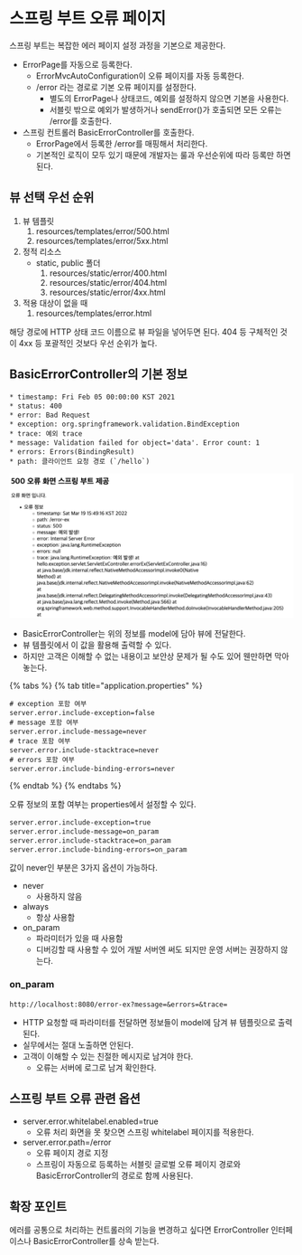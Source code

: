 # 스프링 부트 오류 페이지

스프링 부트는 복잡한 에러 페이지 설정 과정을 기본으로 제공한다.

- ErrorPage를 자동으로 등록한다.
    - ErrorMvcAutoConfiguration이 오류 페이지를 자동 등록한다.
    - /error 라는 경로로 기본 오류 페이지를 설정한다.
        - 별도의 ErrorPage나 상태코드, 예외를 설정하지 않으면 기본을 사용한다.
        - 서블릿 밖으로 예외가 발생하거나 sendError()가 호출되면 모든 오류는 /error를 호출한다.
- 스프링 컨트롤러 BasicErrorController를 호출한다.
    - ErrorPage에서 등록한 /error를 매핑해서 처리한다.
    - 기본적인 로직이 모두 있기 때문에 개발자는 룰과 우선순위에 따라 등록만 하면 된다.

## 뷰 선택 우선 순위

1. 뷰 템플릿
    1. resources/templates/error/500.html
    2. resources/templates/error/5xx.html
2. 정적 리소스
    - static, public 폴더
        1. resources/static/error/400.html
        2. resources/static/error/404.html
        3. resources/static/error/4xx.html
3. 적용 대상이 없을 때
    1. resources/templates/error.html

해당 경로에 HTTP 상태 코드 이름으로 뷰 파일을 넣어두면 된다. 404 등 구체적인 것이 4xx 등 포괄적인 것보다 우선 순위가 높다.

## BasicErrorController의 기본 정보

```text
* timestamp: Fri Feb 05 00:00:00 KST 2021
* status: 400
* error: Bad Request
* exception: org.springframework.validation.BindException
* trace: 예외 trace
* message: Validation failed for object='data'. Error count: 1
* errors: Errors(BindingResult)
* path: 클라이언트 요청 경로 (`/hello`)
```

![](../../.gitbook/assets/kimyounghan-spring-mvc/12/screenshot%202022-03-19%20오후%203.49.26.png)

- BasicErrorController는 위의 정보를 model에 담아 뷰에 전달한다.
- 뷰 템플릿에서 이 값을 활용해 출력할 수 있다.
- 하지만 고객은 이해할 수 없는 내용이고 보안상 문제가 될 수도 있어 웬만하면 막아 놓는다.

{% tabs %} {% tab title="application.properties" %}

```properties
# exception 포함 여부
server.error.include-exception=false
# message 포함 여부
server.error.include-message=never
# trace 포함 여부
server.error.include-stacktrace=never
# errors 포함 여부
server.error.include-binding-errors=never
```

{% endtab %} {% endtabs %}

오류 정보의 포함 여부는 properties에서 설정할 수 있다.

```properties
server.error.include-exception=true
server.error.include-message=on_param
server.error.include-stacktrace=on_param
server.error.include-binding-errors=on_param
```

값이 never인 부분은 3가지 옵션이 가능하다.

- never
    - 사용하지 않음
- always
    - 항상 사용함
- on_param
    - 파라미터가 있을 때 사용함
    - 디버깅할 때 사용할 수 있어 개발 서버엔 써도 되지만 운영 서버는 권장하지 않는다.

### on_param

```text
http://localhost:8080/error-ex?message=&errors=&trace=
```

- HTTP 요청할 때 파라미터를 전달하면 정보들이 model에 담겨 뷰 템플릿으로 출력된다.
- 실무에서는 절대 노출하면 안된다.
- 고객이 이해할 수 있는 친절한 메시지로 남겨야 한다.
    - 오류는 서버에 로그로 남겨 확인한다.

## 스프링 부트 오류 관련 옵션

- server.error.whitelabel.enabled=true
    - 오류 처리 화면을 못 찾으면 스프링 whitelabel 페이지를 적용한다.
- server.error.path=/error
    - 오류 페이지 경로 지정
    - 스프링이 자동으로 등록하는 서블릿 글로벌 오류 페이지 경로와 BasicErrorController의 경로로 함께 사용된다.

## 확장 포인트

에러를 공통으로 처리하는 컨트롤러의 기능을 변경하고 싶다면 ErrorController 인터페이스나 BasicErrorController를 상속 받는다.
